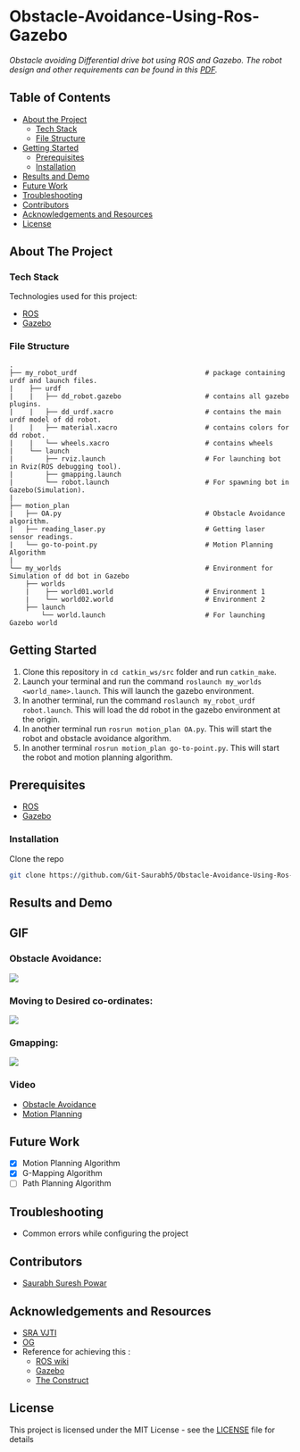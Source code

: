 # Obstacle-Avoidance-Using-Ros-Gazebo
_Obstacle avoiding Differential drive bot using ROS and Gazebo.  The robot design and other requirements can be found in this [PDF](https://github.com/Git-Saurabh5/Obstacle-Avoidance-Using-Ros-Gazebo/blob/master/ProblemStatement.pdf)._ 

## Table of Contents

* [About the Project](#about-the-project)
  * [Tech Stack](#tech-stack)
  * [File Structure](#file-structure)
* [Getting Started](#getting-started)
  * [Prerequisites](#prerequisites)
  * [Installation](#installation)
* [Results and Demo](#results-and-demo)
* [Future Work](#future-work)
* [Troubleshooting](#troubleshooting)
* [Contributors](#contributors)
* [Acknowledgements and Resources](#acknowledgements-and-resources)
* [License](#license)

## About The Project

### Tech Stack
Technologies used for this project:
* [ROS](https://www.ros.org/)  
* [Gazebo](http://gazebosim.org/)  

### File Structure
    .
    ├── my_robot_urdf                                # package containing urdf and launch files.            
    |    ├── urdf                                    
    |    |   ├── dd_robot.gazebo                     # contains all gazebo plugins.
    |    |   ├── dd_urdf.xacro                       # contains the main urdf model of dd robot.
    |    |   ├── material.xacro                      # contains colors for dd robot.
    |    |   └── wheels.xacro                        # contains wheels
    |    └── launch
    |        ├── rviz.launch                         # For launching bot in Rviz(ROS debugging tool).
    |        ├── gmapping.launch
    |        └── robot.launch                        # For spawning bot in Gazebo(Simulation).
    |
    ├── motion_plan                                  
    |   ├── OA.py                                    # Obstacle Avoidance algorithm.
    |   ├── reading_laser.py                         # Getting laser sensor readings.
    |   └── go-to-point.py                           # Motion Planning Algorithm
    |
    └── my_worlds                                    # Environment for Simulation of dd bot in Gazebo 
        ├── worlds                  
        |    ├── world01.world                       # Environment 1
        |    └── world02.world                       # Environment 2
        ├── launch 
            └── world.launch                         # For launching Gazebo world 

## Getting Started
1. Clone this repository in `cd catkin_ws/src` folder and run `catkin_make`.
2. Launch your terminal and run the command `roslaunch my_worlds <world_name>.launch`. 
   This will launch the gazebo environment.
3. In another terminal, run the command `roslaunch my_robot_urdf robot.launch`. 
This will load the dd robot in the gazebo environment at the origin.  
4. In another terminal run `rosrun motion_plan OA.py`. This will start the robot and obstacle avoidance algorithm.
5. In another terminal `rosrun motion_plan go-to-point.py`. This will start the robot and motion planning algorithm.

## Prerequisites  
* [ROS](http://wiki.ros.org/kinetic)  
* [Gazebo](http://wiki.ros.org/gazebo_ros_pkgs)

### Installation
Clone the repo
```sh
git clone https://github.com/Git-Saurabh5/Obstacle-Avoidance-Using-Ros-Gazebo.git
```
## Results and Demo
## GIF
### Obstacle Avoidance:
![](https://github.com/Spnetic-5/Obstacle-Avoidance-Using-Ros-Gazebo/blob/master/Visuals/oa.gif)
### Moving to Desired co-ordinates:
![](https://github.com/Spnetic-5/Obstacle-Avoidance-Using-Ros-Gazebo/blob/master/Visuals/go-to-point.gif)
### Gmapping:
![](https://github.com/Spnetic-5/Obstacle-Avoidance-Using-Ros-Gazebo/blob/master/Visuals/gmapping.gif)
### Video
* [Obstacle Avoidance](https://youtu.be/btZGbhEyh00)
* [Motion Planning](https://github.com/Spnetic-5/Obstacle-Avoidance-Using-Ros-Gazebo/blob/master/Visuals/gtgNavigation.mp4)

## Future Work
- [X] Motion Planning Algorithm
- [X] G-Mapping Algorithm
- [ ] Path Planning Algorithm

## Troubleshooting
* Common errors while configuring the project

## Contributors
* [Saurabh Suresh Powar](https://github.com/Spnetic-5)

## Acknowledgements and Resources
* [SRA VJTI](https://github.com/SRA-VJTI)
* [OG](https://github.com/udit7395/Obstacle-Avoidance-Using-ROS-And-Gazebo)
* Reference for achieving this :
   * [ROS wiki](http://wiki.ros.org/ROS/Tutorials)
   * [Gazebo](http://gazebosim.org/tutorials)
   * [The Construct](https://www.theconstructsim.com/ros-projects-exploring-ros-using-2-wheeled-robot-part-1)

## License

This project is licensed under the MIT License - see the [LICENSE](LICENSE) file for details
